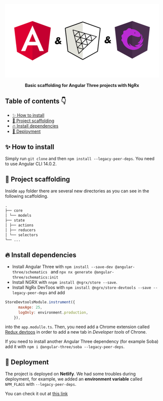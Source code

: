 ![image](docs/images/cover.jpg)

<div align="center">
    <b>Basic scaffolding for Angular Three projects with NgRx</b>
</div>

## Table of contents 👇

- [✨ How to install](#-how-to-install)
- [🔧 Project scaffolding](#-project-scaffolding)
- [🔥 Install dependencies](#-install-dependencies)
- [🚀 Deployment](#-deployment)

## ✨ How to install

Simply run `git clone` and then `npm install --legacy-peer-deps`. You need to use Angular CLI 14.0.2.

## 🔧 Project scaffolding

Inside `app` folder there are several new directories as you can see in the following scaffolding.

```
.
├── core
│ └── models
├── state
│ ├── actions
│ ├── reducers
│ └── selectors
└── ...
```

## 🔥 Install dependencies

- Install Angular Three with `npm install --save-dev @angular-three/schematics ` and `npx nx generate @angular-three/schematics:init`
- Install NGRX with `nnpm install @ngrx/store --save`.
- Install NgRx DevToos with `npm install @ngrx/store-devtools --save --legacy-peer-deps` and add

```js
StoreDevtoolsModule.instrument({
      maxAge: 25,
      logOnly: environment.production,
    }),
```

into the `app.modulle.ts`. Then, you need add a Chrome extension called [Redux devtoos](https://chrome.google.com/webstore/detail/redux-devtools/lmhkpmbekcpmknklioeibfkpmmfibljd?hl=es) in order to add a new tab in _Developer tools_ of Chrone.

If you need to install another Angular Three dependency (for example Soba) add it with `npm i @angular-three/soba --legacy-peer-deps`.

## 🚀 Deployment

The project is deployed on **Netlify**. We had some troubles during deployment, for example, we added an **environment variable** called `NPM_FLAGS` with `--legacy-peer-deps`.

You can check it out at [this link](https://angular-ngrx-threejs.netlify.app/)
